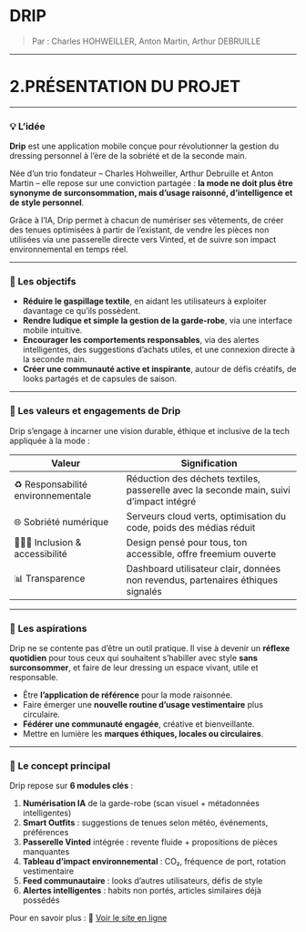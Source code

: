 # DRIP

> Par : Charles HOHWEILLER, Anton Martin, Arthur DEBRUILLE

---

# 2.PRÉSENTATION DU PROJET

---

### 💡 L’idée

**Drip** est une application mobile conçue pour révolutionner la gestion du dressing personnel à l’ère de la sobriété et de la seconde main.

Née d’un trio fondateur – Charles Hohweiller, Arthur Debruille et Anton Martin – elle repose sur une conviction partagée : **la mode ne doit plus être synonyme de surconsommation, mais d’usage raisonné, d’intelligence et de style personnel**.

Grâce à l’IA, Drip permet à chacun de numériser ses vêtements, de créer des tenues optimisées à partir de l’existant, de vendre les pièces non utilisées via une passerelle directe vers Vinted, et de suivre son impact environnemental en temps réel.

---

### 🎯 Les objectifs

- **Réduire le gaspillage textile**, en aidant les utilisateurs à exploiter davantage ce qu’ils possèdent.
- **Rendre ludique et simple la gestion de la garde-robe**, via une interface mobile intuitive.
- **Encourager les comportements responsables**, via des alertes intelligentes, des suggestions d’achats utiles, et une connexion directe à la seconde main.
- **Créer une communauté active et inspirante**, autour de défis créatifs, de looks partagés et de capsules de saison.

---

### 🌿 Les valeurs et engagements de Drip

Drip s’engage à incarner une vision durable, éthique et inclusive de la tech appliquée à la mode :

| Valeur | Signification |
| --- | --- |
| ♻️ Responsabilité environnementale | Réduction des déchets textiles, passerelle avec la seconde main, suivi d’impact intégré |
| 🌐 Sobriété numérique | Serveurs cloud verts, optimisation du code, poids des médias réduit |
| 🧑‍🤝‍🧑 Inclusion & accessibilité | Design pensé pour tous, ton accessible, offre freemium ouverte |
| 📊 Transparence | Dashboard utilisateur clair, données non revendus, partenaires éthiques signalés |

---

### 🚀 Les aspirations

Drip ne se contente pas d’être un outil pratique. Il vise à devenir un **réflexe quotidien** pour tous ceux qui souhaitent s’habiller avec style **sans surconsommer**, et faire de leur dressing un espace vivant, utile et responsable.

- Être **l’application de référence** pour la mode raisonnée.
- Faire émerger une **nouvelle routine d’usage vestimentaire** plus circulaire.
- **Fédérer une communauté engagée**, créative et bienveillante.
- Mettre en lumière les **marques éthiques, locales ou circulaires**.

---

### 🧠 Le concept principal

Drip repose sur **6 modules clés** :

1. **Numérisation IA** de la garde-robe (scan visuel + métadonnées intelligentes)
2. **Smart Outfits** : suggestions de tenues selon météo, événements, préférences
3. **Passerelle Vinted** intégrée : revente fluide + propositions de pièces manquantes
4. **Tableau d’impact environnemental** : CO₂, fréquence de port, rotation vestimentaire
5. **Feed communautaire** : looks d’autres utilisateurs, défis de style
6. **Alertes intelligentes** : habits non portés, articles similaires déjà possédés


Pour en savoir plus : 🔗 [Voir le site en ligne](https://drip-chi.vercel.app/)
